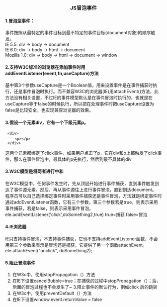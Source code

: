 ###  <center>JS冒泡事件</center>
#### 1.冒泡型事件：    
事件按照从最特定的事件目标到最不特定的事件目标(document对象)的顺序触发。    
  IE 5.5: div -> body -> document    
  IE 6.0: div -> body -> html -> document    
  Mozilla 1.0: div -> body -> html -> document -> window    

#### 2.支持W3C标准的浏览器在添加事件时用addEventListener(event,fn,useCapture)方法    
基中第3个参数useCapture是一个Boolean值，用来设置事件是在事件捕获时执行，还是事件冒泡时执行。而不兼容W3C的浏览器(IE)用attachEvent()方法，此方法没有相关设置，不过IE的事件模型默认是在事件冒泡时执行的，也就是在useCapture等于false的时候执行，所以把在处理事件时把useCapture设置为false是比较安全，也实现兼容浏览器的效果。
#### 3.假设一个元素div，它有一个下级元素p。

  ```
   <div>
　　 <p></p>
   </div>
  ```
这两个元素都绑定了click事件，如果用户点击了p，它在div和p上都触发了click事件，那么在事件冒泡中，最具体的p先执行，然后到最不具体的div
#### 3.W3C模型是将两者进行中和
在W3C模型中，任何事件发生时，先从顶层开始进行事件捕获，直到事件触发到达了事件源元素。然后，再从事件源往上进行事件冒泡，直到到达document。
程序员可以自己选择绑定事件时采用事件捕获还是事件冒泡，方法就是绑定事件时通过addEventListener函数，它有三个参数，第三个参数若是true，则表示采用事件捕获，若是false，则表示采用事件冒泡。
ele.addEventListener('click',doSomething2,true)
true=捕获
false=冒泡
#### 4.IE浏览器
IE只支持事件冒泡，不支持事件捕获，它也不支持addEventListener函数，不会用第三个参数来表示是冒泡还是捕获，它提供了另一个函数attachEvent。
ele.attachEvent("onclick", doSomething2);
#### 5.阻止冒泡事件
1. 在W3c中，使用stopPropagation（）方法
2.  在IE下设置cancelBubble=true；在捕获的过程中stopPropagation（）；后，后面的冒泡过程也不会发生了~ 
3.阻止事件的默认行为，例如click <a>后的跳转
4. 在W3c中，使用preventDefault（）方法
5. 在IE下设置window.event.returnValue = false
